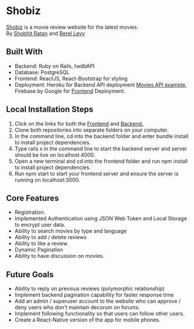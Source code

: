 <h1>Shobiz</h1>
<a href="https://shobiz.web.app/">Shobiz</a> is a movie review website for the latest movies. <br> 
By <a href="https://github.com/ShobhitRatan">Shobhit Ratan</a> and <a href="https://github.com/berellevy">Berel Levy</a>
<h2>Built With</h2>
<ul>
  <li>Backend: Ruby on Rails, twdbAPI</li>
  <li>Database: PostgreSQL</li>
  <li>Frontend: ReactJS, React-Bootstrap for styling</li>
  <li>Deployment: Heroku for Backend API deployment <a href="https://shobiz-backend.herokuapp.com/movies">Movies API example</a>, 
    Firebase by Google for <a href="https://shobiz.web.app/">Frontend</a> Deployment.</li>
</ul>
<h2>Local Installation Steps</h2>
<ol>
    <li>Click on the links for both the <a href="https://github.com/ShobhitRatan/shobiz-frontend">Frontend</a> 
    and <a href="https://github.com/ShobhitRatan/shobiz-backend">Backend.</a></li>  
    <li>Clone both repositories into separate folders on your computer.</li>
    <li>In the command line, cd into the backend folder and enter bundle install to install project dependencies.</li>
    <li>Type rails s in the command line to start the backend server and server should be live on localhost:4000.</li>
    <li>Open a new terminal and cd into the frontend folder and run npm install to install project dependencies.</li>
    <li>Run npm start to start your frontend server and ensure the server is running on localhost:3000.</li>
</ol>
<h2>Core Features</h2>
<ul>
  <li>Registration.</li>
  <li>Implemented Authentication using JSON Web Token and Local Storage to encrypt user data.</li>
  <li>Ability to search movies by type and language</li>
  <li>Ability to add / delete reviews</li>
  <li>Ability to like a review</li> 
  <li>Dynamic Pagination</li>
  <li>Ability to have discussion on movies.</li>
</ul>
<h2>Future Goals</h2>
<ul>
  <li>Ability to reply on previous reviews (polymorphic relationship)</li>
  <li>Implement backend pagination capability for faster response time</li>
  <li>Add an admin / superuser account to the website who can approve / deny users who don't maintain decorum on forums.</li>
  <li>Implement following functionality so that users can follow other users.</li>
  <li>Create a React-Native version of the app for mobile phones.</li>
</ul>
